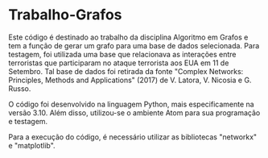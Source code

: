 # Trabalho-Grafos

Este código é destinado ao trabalho da disciplina Algoritmo em Grafos e tem a função de gerar um grafo para uma base de dados selecionada. Para testagem, foi utilizada uma base que relacionava as interações entre terroristas que participaram no ataque terrorista aos EUA em 11 de Setembro. Tal base de dados foi retirada da fonte "Complex Networks: Principles, Methods and Applications" (2017) de V. Latora, V. Nicosia e G. Russo.

O código foi desenvolvido na linguagem Python, mais especificamente na versão 3.10. Além disso, utilizou-se o ambiente Atom para sua programação e testagem.

Para a execução do código, é necessário utilizar as bibliotecas "networkx" e "matplotlib".
